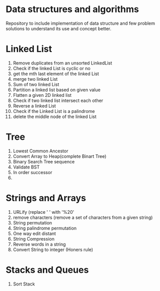 # Data structures and algorithms

Repository to include implementation of data structure and few problem solutions to understand its use and concept better.
# Linked List 
  <ol>
  <li>Remove duplicates from an unsorted LinkedList</li>
  <li>Check if the linked List is cyclic or no</li>
  <li>get the mth last element of the linked List</li>
  <li>merge two linked List</li>
  <li>Sum of two linked List</li>
  <li>Partition a linked list based on given value</li>
  <li>Flatten a given 2D linked list</li>
  <li>Check if two linked list intersect each other</li>
  <li>Reverse a linked List</li>
  <li>Check if the Linked List is a palindrome</li>
  <li>delete the middle node of the linked List</li>

  </ol>

# Tree
<ol>
<li>Lowest Common Ancestor</li>
<li>Convert Array to Heap(complete Binart Tree)</li>
<li>Binary Search Tree sequence</li>
<li>Validate BST</li>
<li>In order successor</li>
<li></li>
</ol>

# Strings and Arrays
<ol>
<li>URLify (replace ' ' with '%20'</li>
<li>remove characters (remove a set of characters from a given string)</li>
<li>String permutation</li>
<li>String palindrome permutation</li>
<li>One way edit distant</li>
<li>String Compression</li>
<li>Reverse words in a string</li>
<li>Convert String to integer (Honers rule)</li>
</ol>

# Stacks and Queues
<ol>
<li>Sort Stack</li>
</ol>